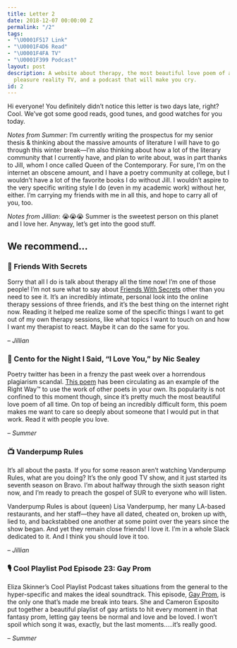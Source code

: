 ```yaml
---
title: Letter 2
date: 2018-12-07 00:00:00 Z
permalink: "/2"
tags:
- "\U0001F517 Link"
- "\U0001F4D6 Read"
- "\U0001F4FA TV"
- "\U0001F399️ Podcast"
layout: post
description: A website about therapy, the most beautiful love poem of all time, guilty
  pleasure reality TV, and a podcast that will make you cry.
id: 2
---
```


Hi everyone! You definitely didn’t notice this letter is two days late, right? Cool. We’ve got some good reads, good tunes, and good watches for you today.

_Notes from Summer_: I’m currently writing the prospectus for my senior thesis & thinking about the massive amounts of literature I will have to go through this winter break—I’m also thinking about how a lot of the literary community that I currently have, and plan to write about, was in part thanks to Jill, whom I once called Queen of the Contemporary. For sure, I’m on the internet an obscene amount, and I have a poetry community at college, but I wouldn’t have a lot of the favorite books I do without Jill. I wouldn’t aspire to the very specific writing style I do (even in my academic work) without her, either. I’m carrying my friends with me in all this, and hope to carry all of you, too.

_Notes from Jillian_: 😭😭😭 Summer is the sweetest person on this planet and I love her. Anyway, let’s get into the good stuff.

## We recommend…

### 🔗 Friends With Secrets

Sorry that all I do is talk about therapy all the time now! I’m one of those people! I’m not sure what to say about [Friends With Secrets](http://friendswithsecrets.com/) other than you need to see it. It’s an incredibly intimate, personal look into the online therapy sessions of three friends, and it’s the best thing on the internet right now. Reading it helped me realize some of the specific things I want to get out of my own therapy sessions, like what topics I want to touch on and how I want my therapist to react. Maybe it can do the same for you.

– _Jillian_

### 📖 Cento for the Night I Said, “I Love You,” by Nic Sealey

Poetry twitter has been in a frenzy the past week over a horrendous plagiarism scandal. [This poem](https://pen.org/cento-night-said-love/) has been circulating as an example of the Right Way™ to use the work of other poets in your own. Its popularity is not confined to this moment though, since it’s pretty much the most beautiful love poem of all time. On top of being an incredibly difficult form, this poem makes me want to care so deeply about someone that I would put in that work. Read it with people you love.

– _Summer_

### 📺 Vanderpump Rules

It’s all about the pasta. If you for some reason aren’t watching Vanderpump Rules, what are you doing? It’s the only good TV show, and it just started its seventh season on Bravo. I’m about halfway through the sixth season right now, and I’m ready to preach the gospel of SUR to everyone who will listen.

Vanderpump Rules is about (queen) Lisa Vanderpump, her many LA-based restaurants, and her staff—they have all dated, cheated on, broken up with, lied to, and backstabbed one another at some point over the years since the show began. And yet they remain close friends! I love it. I’m in a whole Slack dedicated to it. And I think you should love it too.

– _Jillian_

### 🎙 Cool Playlist Pod Episode 23: Gay Prom

Eliza Skinner’s Cool Playlist Podcast takes situations from the general to the hyper-specific and makes the ideal soundtrack. This episode, [Gay Prom](https://coolplaylistpod.com/2018/05/29/ep-23-gay-prom-with-cameron-esposito/), is the only one that’s made me break into tears. She and Cameron Esposito put together a beautiful playlist of gay artists to hit every moment in that fantasy prom, letting gay teens be normal and love and be loved. I won’t spoil which song it was, exactly, but the last moments…..it’s really good.

– _Summer_
